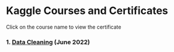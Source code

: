 # Kaggle Courses and Certificates

Click on the course name to view the certificate

### 1. [Data Cleaning](https://www.kaggle.com/learn/certification/joshipranjal5/data-cleaning) (June 2022)
